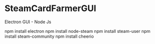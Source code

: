 # SteamCardFarmerGUI
Electron GUI - Node Js


npm install electron
npm install node-steam
npm install steam-user
npm install steam-community
npm install cheerio